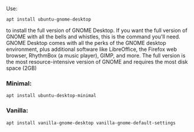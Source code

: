 Use:
```
apt install ubuntu-gnome-desktop
```
to install the full version of GNOME Desktop. 
If you want the full version of GNOME with all the bells and whistles, this is the command you'll need.
GNOME Desktop comes with all the perks of the GNOME desktop environment, plus additional software like LibreOffice, the Firefox web browser, RhythmBox (a music player), GIMP, and more.
The full version is the most resource-intensive version of GNOME and requires the most disk space (2GB)

### Minimal:
```
apt install ubuntu-desktop-minimal
```
### Vanilla:
```
apt install vanilla-gnome-desktop vanilla-gnome-default-settings
```
